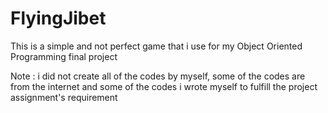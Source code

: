 # FlyingJibet
This is a simple and not perfect game that i use for my Object Oriented Programming final project

Note : i did not create all of the codes by myself, some of the codes are from the internet and some of the codes i wrote myself to fulfill the project assignment's requirement
